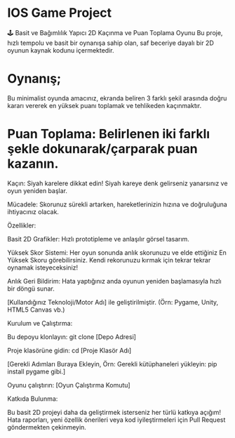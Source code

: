 # IOS Game Project
🕹️ Basit ve Bağımlılık Yapıcı 2D Kaçınma ve Puan Toplama Oyunu
Bu proje, hızlı tempolu ve basit bir oynanışa sahip olan, saf beceriye dayalı bir 2D oyunun kaynak kodunu içermektedir.

# Oynanış;

Bu minimalist oyunda amacınız, ekranda beliren 3 farklı şekil arasında doğru kararı vererek en yüksek puanı toplamak ve tehlikeden kaçınmaktır.

# Puan Toplama: Belirlenen iki farklı şekle dokunarak/çarparak puan kazanın.

Kaçın: Siyah karelere dikkat edin! Siyah kareye denk gelirseniz yanarsınız ve oyun yeniden başlar.

Mücadele: Skorunuz sürekli artarken, hareketlerinizin hızına ve doğruluğuna ihtiyacınız olacak.

Özellikler:

Basit 2D Grafikler: Hızlı prototipleme ve anlaşılır görsel tasarım.

Yüksek Skor Sistemi: Her oyun sonunda anlık skorunuzu ve elde ettiğiniz En Yüksek Skoru görebilirsiniz. Kendi rekorunuzu kırmak için tekrar tekrar oynamak isteyeceksiniz!

Anlık Geri Bildirim: Hata yaptığınız anda oyunun yeniden başlamasıyla hızlı bir döngü sunar.

[Kullandığınız Teknoloji/Motor Adı] ile geliştirilmiştir. (Örn: Pygame, Unity, HTML5 Canvas vb.)

Kurulum ve Çalıştırma:

Bu depoyu klonlayın: git clone [Depo Adresi]

Proje klasörüne gidin: cd [Proje Klasör Adı]

[Gerekli Adımları Buraya Ekleyin, Örn: Gerekli kütüphaneleri yükleyin: pip install pygame gibi.]

Oyunu çalıştırın: [Oyun Çalıştırma Komutu]

Katkıda Bulunma:

Bu basit 2D projeyi daha da geliştirmek isterseniz her türlü katkıya açığım! Hata raporları, yeni özellik önerileri veya kod iyileştirmeleri için Pull Request göndermekten çekinmeyin.
